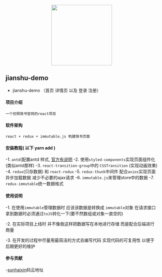 <p align="center">
    <img width="200"    src="https:////cdn2.jianshu.io/assets/web/nav-logo-4c7bbafe27adc892f3046e6978459bac.png">
</p>

## jianshu-demo

- jianshu-demo （首页 详情页 以及 登录 注册）

#### 项目介绍

    一个仿照简书官网的react项目

#### 软件架构

    react + redux + immutable.js 构建简书页面

#### 安装教程( 以下 yarn add )

-1. `antd`(配置antd 样式, [官方有说明](https://ant.design/docs/react/use-with-create-react-app-cn) 
-2.  使用`styled-components`实现页面组件化 (类似antd那样)
-3. `react-transition-group`中的 `CSSTransition` (实现动画效果)
-4. `redux`(只存数据)  和 `react-redux`
-5. `redux-thunk`中间件 配合`axios`实现页面异步加载数据 减少不必要的ajax请求
-6. `immutable.js`来管理store中的数据
-7. `redux-immutable`统一数据格式

#### 使用说明

-1. 在使用`immutable`管理数据时 应该该数据是转换成 `immutable`对象
	在请求接口拿到数据时必须通过`toJS`转化一下(要不然数组或对象一直空的)

-2. 在实际项目上线时 并不像我这样把数据写在本地进行存储 而是配合后端进行商量

-3. 在开发的过程中尽量用最简洁的方式去编写代码 实现代码的可复用性 以便于后期更好的维护

#### 参与贡献

-[sunhaixin](https://gitee.com/github-29425276/jianshu-demo)码云地址


